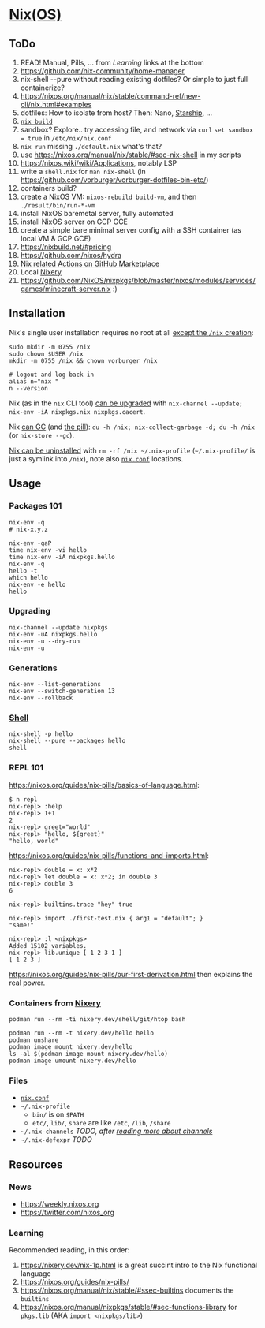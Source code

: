 # [Nix(OS)](https://nixos.org)

## ToDo

1. READ! Manual, Pills, ... from _Learning_ links at the bottom
1. https://github.com/nix-community/home-manager
1. nix-shell --pure without reading existing dotfiles? Or simple to just full containerize?
1. https://nixos.org/manual/nix/stable/command-ref/new-cli/nix.html#examples
1. dotfiles: How to isolate from host? Then: Nano, [Starship](https://starship.rs/installing/#nix), ...
1. [`nix build`](https://nixos.org/manual/nix/stable/command-ref/nix-build.html)
1. sandbox? Explore.. try accessing file, and network via `curl` `set sandbox = true` in `/etc/nix/nix.conf`
1. `nix run` missing `./default.nix` what's that?
1. use https://nixos.org/manual/nix/stable/#sec-nix-shell in my scripts
1. https://nixos.wiki/wiki/Applications, notably LSP
1. write a `shell.nix` for `man nix-shell` (in https://github.com/vorburger/vorburger-dotfiles-bin-etc/)
1. containers build?
1. create a NixOS VM: `nixos-rebuild build-vm`, and then `./result/bin/run-*-vm`
1. install NixOS baremetal server, fully automated
1. install NixOS server on GCP GCE
1. create a simple bare minimal server config with a SSH container (as local VM & GCP GCE)
1. https://nixbuild.net/#pricing
1. https://github.com/nixos/hydra
1. [Nix related Actions on GitHub Marketplace](https://github.com/search?q=user%3Avorburger+nix&type=marketplace)
1. Local [Nixery](https://nixery.dev)
1. https://github.com/NixOS/nixpkgs/blob/master/nixos/modules/services/games/minecraft-server.nix :)

## Installation

Nix's single user installation requires no root at all [except the `/nix` creation](https://nixos.org/guides/nix-pills/install-on-your-running-system.html#idm140737320758576):

    sudo mkdir -m 0755 /nix
    sudo chown $USER /nix
    mkdir -m 0755 /nix && chown vorburger /nix

    # logout and log back in
    alias n="nix "
    n --version

Nix (as in the `nix` CLI tool) [can be upgraded](https://nixos.org/manual/nix/stable/installation/upgrading.html)
with `nix-channel --update; nix-env -iA nixpkgs.nix nixpkgs.cacert`.

Nix [can GC](https://nixos.org/manual/nix/stable/#sec-garbage-collection)
(and [the pill](https://nixos.org/guides/nix-pills/garbage-collector.html)):
`du -h /nix; nix-collect-garbage -d; du -h /nix` (or `nix-store --gc`).

[Nix can be uninstalled](https://nixos.org/download.html#nix-uninstall)
with `rm -rf /nix ~/.nix-profile` (`~/.nix-profile/` is just a symlink into `/nix`),
note also [`nix.conf`](https://nixos.org/manual/nix/stable/#sec-conf-file) locations.


## Usage

### Packages 101

    nix-env -q
    # nix-x.y.z

    nix-env -qaP
    time nix-env -vi hello
    time nix-env -iA nixpkgs.hello
    nix-env -q
    hello -t
    which hello
    nix-env -e hello
    hello

### Upgrading

    nix-channel --update nixpkgs
    nix-env -uA nixpkgs.hello
    nix-env -u --dry-run
    nix-env -u

### Generations

    nix-env --list-generations
    nix-env --switch-generation 13
    nix-env --rollback

### [Shell](https://nixos.org/manual/nix/stable/#sec-nix-shell)

    nix-shell -p hello
    nix-shell --pure --packages hello
    shell

### REPL 101

https://nixos.org/guides/nix-pills/basics-of-language.html:

    $ n repl
    nix-repl> :help
    nix-repl> 1+1
    2
    nix-repl> greet="world"
    nix-repl> "hello, ${greet}"
    "hello, world"

https://nixos.org/guides/nix-pills/functions-and-imports.html:

    nix-repl> double = x: x*2
    nix-repl> let double = x: x*2; in double 3
    nix-repl> double 3
    6

    nix-repl> builtins.trace "hey" true

    nix-repl> import ./first-test.nix { arg1 = "default"; }
    "same!"

    nix-repl> :l <nixpkgs>
    Added 15102 variables.
    nix-repl> lib.unique [ 1 2 3 1 ]
    [ 1 2 3 ]

https://nixos.org/guides/nix-pills/our-first-derivation.html then explains the real power.

### Containers from [Nixery](https://nixery.dev)

    podman run --rm -ti nixery.dev/shell/git/htop bash

    podman run --rm -t nixery.dev/hello hello
    podman unshare
    podman image mount nixery.dev/hello
    ls -al $(podman image mount nixery.dev/hello)
    podman image umount nixery.dev/hello

### Files

* [`nix.conf`](https://nixos.org/manual/nix/stable/#sec-conf-file)
* `~/.nix-profile`
  * `bin/` is on `$PATH`
  * `etc/`, `lib/`, `share` are like `/etc`, `/lib`, `/share`
* `~/.nix-channels` _TODO, after [reading more about channels](https://nixos.org/manual/nix/stable/package-management/channels.html)_
* `~/.nix-defexpr` _TODO_


## Resources

### News

* https://weekly.nixos.org
* https://twitter.com/nixos_org

### Learning

Recommended reading, in this order:

1. https://nixery.dev/nix-1p.html is a great succint intro to the Nix functional language
1. https://nixos.org/guides/nix-pills/
1. https://nixos.org/manual/nix/stable/#ssec-builtins documents the `builtins`
1. https://nixos.org/manual/nixpkgs/stable/#sec-functions-library for `pkgs.lib` (AKA `import <nixpkgs/lib>`)
